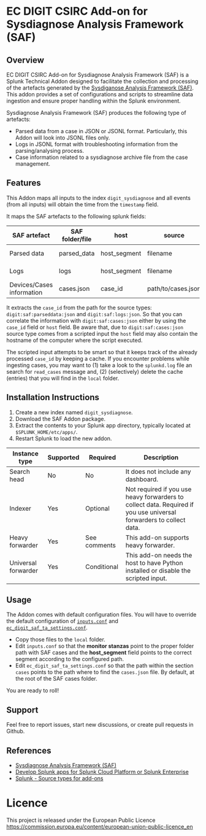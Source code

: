 # EC DIGIT CSIRC Add-on for Sysdiagnose Analysis Framework (SAF)

## Overview

EC DIGIT CSIRC Add-on for Sysdiagnose Analysis Framework (SAF) is a Splunk Technical Addon designed to facilitate the collection and processing of the artefacts generated by the [Sysdiganose Analysis Framework (SAF)](https://github.com/EC-DIGIT-CSIRC/sysdiagnose). This addon provides a set of configurations and scripts to streamline data ingestion and ensure proper handling within the Splunk environment.

Sysdiagnose Analysis Framework (SAF) produces the following type of artefacts:

- Parsed data from a case in JSON or JSONL format. Particularly, this Addon will look into JSONL files only.
- Logs in JSONL format with troubleshooting information from the parsing/analysing process.
- Case information related to a sysdiagnose archive file from the case management.

## Features

This Addon maps all inputs to the index `digit_sysdiagnose` and all events (from all inputs) will obtain the time from the `timestamp` field.

It maps the SAF artefacts to the following splunk fields:

| SAF artefact | SAF folder/file | host | source | sourcetype | input type
|---|---|---|---|---|---
| Parsed data | parsed_data | host_segment | filename | `digit:saf:parseddata:json` | Folder monitoring
| Logs | logs| host_segment | filename | `digit:saf:logs:json` | Folder monitoring
| Devices/Cases information | cases.json | case_id | path/to/cases.json | `digit:saf:cases:json` | Scripted

It extracts the `case_id` from the path for the source types: `digit:saf:parseddata:json` and `digit:saf:logs:json`. So that you can correlate the information with `digit:saf:cases:json` either by using the `case_id` field or `host` field. Be aware that, due to `digit:saf:cases:json` source type comes from a scripted input the `host` field may also contain the hostname of the computer where the script executed.

The scripted input attempts to be smart so that it keeps track of the already processed `case_id` by keeping a cache. If you encounter problems while ingesting cases, you may want to (1) take a look to the `splunkd.log` file an search for `read_cases` message and, (2) (selectively) delete the cache (entries) that you will find in the `local` folder.

## Installation Instructions

1. Create a new index named `digit_sysdiagnose`.
2. Download the SAF Addon package.
3. Extract the contents to your Splunk app directory, typically located at `$SPLUNK_HOME/etc/apps/`.
4. Restart Splunk to load the new addon.

| Instance type | Supported | Required | Description
|---------------|-----------|----------|------------
| Search head   | No       | No      | It does not include any dashboard.
| Indexer       | Yes       | Optional       | Not required if you use heavy forwarders to collect data. Required if you use universal forwarders to collect data.
| Heavy forwarder     | Yes       | See comments       | This add-on supports heavy forwarder.
| Universal forwarder | Yes       | Conditional       | This add-on needs the host to have Python installed or disable the scripted input.

## Usage

The Addon comes with default configuration files. You will have to override the default configuration of [`inputs.conf`](default/inputs.conf) and [`ec_digit_saf_ta_settings.conf`](default/ec_digit_saf_ta_settings.conf).

- Copy those files to the `local` folder.
- Edit `inputs.conf` so that the __monitor stanzas__ point to the proper folder path with SAF cases and the __host\_segment__ field points to the correct segment according to the configured path.
- Edit `ec_digit_saf_ta_settings.conf` so that the path within the section `cases` points to the path where to find the `cases.json` file. By default, at the root of the SAF cases folder.

You are ready to roll!

## Support

Feel free to report issues, start new discussions, or create pull requests in Github.

## References

- [Sysdiagnose Analysis Framework (SAF)](https://github.com/EC-DIGIT-CSIRC/sysdiagnose)
- [Develop Splunk apps for Splunk Cloud Platform or Splunk Enterprise](https://dev.splunk.com/enterprise/docs/developapps/)
- [Splunk - Source types for add-ons](https://docs.splunk.com/Documentation/AddOns/released/Overview/Sourcetypes)

# Licence

This project is released under the European Public Licence
<https://commission.europa.eu/content/european-union-public-licence_en>
